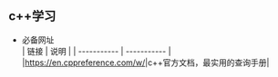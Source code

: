 ## c++学习  
- 必备网址  
| 链接     | 说明 |
| ----------- | ----------- |
|<https://en.cppreference.com/w/>|c++官方文档，最实用的查询手册|
